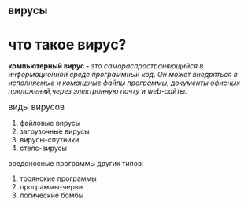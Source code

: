 <html>
<head>
<meta <title> <h2>вирусы </h2> </title> 
<meta name="author" content="bwtfhc">
<meta name="description" content="виды антивирусов">
<meta name="keywords" content="антивирус">

</head>
<body>
<h1>что такое вирус? </h1> 
<p><b>компьютерный вирус - </b><em>это самораспространяющийся в информационной среде программный код. Он может внедряться в исполняемые и командные файлы программы, документы офисных приложений,через электронную почту и web-сайты. </em> </p>
  <big>виды вирусов </big>
<ol>
  <li>файловые вирусы </li>
  <li>загрузочные вирусы </li>
  <li>вирусы-спутники </li>
  <li>стелс-вирусы </li>
</ol>
<p>вредоносные программы других типов: </p>
<ol>
  <li>троянские программы </li>
  <li>программы-черви </li>
  <li>логические бомбы</li>
  
</ol>
</body>
</html>
